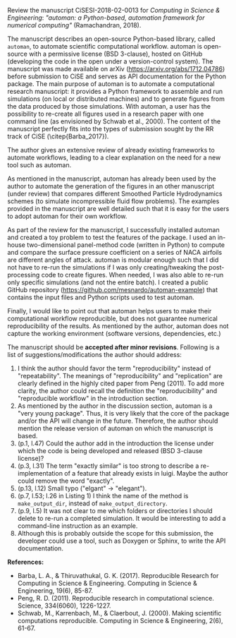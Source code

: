 Review the manuscript CiSESI-2018-02-0013 for _Computing in Science & Engineering_:
_"automan: a Python-based, automation framework for numerical computing"_ (Ramachandran, 2018).

The manuscript describes an open-source Python-based library, called `automan`, to automate scientific computational workflow.
automan is open-source with a permissive license (BSD 3-clause), hosted on GitHub (developing the code in the open under a version-control system).
The manuscript was made available on arXiv (https://arxiv.org/abs/1712.04786) before submission to CiSE and serves as API documentation for the Python package.
The main purpose of automan is to automate a computational research manuscript: it provides a Python framework to assemble and run simulations (on local or distributed machines) and to generate figures from the data produced by those simulations.
With automan, a user has the possibility to re-create all figures used in a research paper with one command line (as envisioned by Schwab et al., 2000).
The content of the manuscript perfectly fits into the types of submission sought by the RR track of CiSE (\citep{Barba_2017}).

The author gives an extensive review of already existing frameworks to automate workflows, leading to a clear explanation on the need for a new tool such as automan.

As mentioned in the manuscript, automan has already been used by the author to automate the generation of the figures in an other manuscript (under review) that compares different Smoothed Particle Hydrodynamics schemes (to simulate incompressible fluid flow problems).
The examples provided in the manuscript are well detailed such that it is easy for the users to adopt automan for their own workflow.

As part of the review for the manuscript, I successfully installed automan and created a toy problem to test the features of the package.
I used an in-house two-dimensional panel-method code (written in Python) to compute and compare the surface pressure coefficient on a series of NACA airfoils are different angles of attack.
automan is modular enough such that I did not have to re-run the simulations if I was only creating/tweaking the post-processing code to create figures.
When needed, I was also able to re-run only specific simulations (and not the entire batch).
I created a public GitHub repository (https://github.com/mesnardo/automan-example) that contains the input files and Python scripts used to test automan.

Finally, I would like to point out that automan helps users to make their computational workflow reproducible, but does not guarantee numerical reproducibility of the results.
As mentioned by the author, automan does not capture the working environment (software versions, dependencies, etc.)

The manuscript should be **accepted after minor revisions**.
Following is a list of suggestions/modifications the author should address:

1. I think the author should favor the term "reproducibility" instead of "repeatability". The meanings of "reproducibility" and "replication" are clearly defined in the highly cited paper from Peng (2011). To add more clarity, the author could recall the definition the "reproducibility" and "reproducible workflow" in the introduction section.
2. As mentioned by the author in the discussion section, automan is a "very young package". Thus, it is very likely that the core of the package and/or the API will change in the future. Therefore, the author should mention the release version of automan on which the manuscript is based.
3. (p.1, l.47) Could the author add in the introduction the license under which the code is being developed and released (BSD 3-clause license)?
4. (p.3, l.31) The term "exactly similar" is too strong to describe a re-implementation of a feature that already exists in luigi. Maybe the author could remove the word "exactly".
5. (p.13, l.12) Small typo ("elgant" -> "elegant").
6. (p.7, l.53; l.26 in Listing 1) I think the name of the method is `make_output_dir`, instead of `make_output_directory`.
7. (p.9, l.5) It was not clear to me which folders or directories I should delete to re-run a completed simulation. It would be interesting to add a command-line instruction as an example.
8. Although this is probably outside the scope for this submission, the developer could use a tool, such as Doxygen or Sphinx, to write the API documentation.


**References:**
- Barba, L. A., & Thiruvathukal, G. K. (2017). Reproducible Research for Computing in Science & Engineering. Computing in Science & Engineering, 19(6), 85-87.
- Peng, R. D. (2011). Reproducible research in computational science. Science, 334(6060), 1226-1227.
- Schwab, M., Karrenbach, M., & Claerbout, J. (2000). Making scientific computations reproducible. Computing in Science & Engineering, 2(6), 61-67.